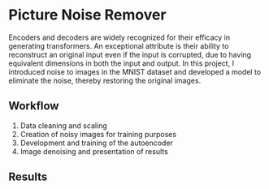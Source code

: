 
# Picture Noise Remover

Encoders and decoders are widely recognized for their efficacy in generating transformers. An exceptional attribute is their ability to reconstruct an original input even if the input is corrupted, due to having equivalent dimensions in both the input and output. In this project, I introduced noise to images in the MNIST dataset and developed a model to eliminate the noise, thereby restoring the original images.


## Workflow
1. Data cleaning and scaling
2. Creation of noisy images for training purposes
3. Development and training of the autoencoder
4. Image denoising and presentation of results

## Results
